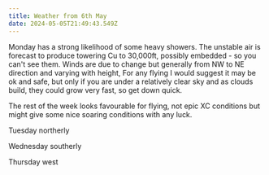 ```yaml
---
title: Weather from 6th May
date: 2024-05-05T21:49:43.549Z
---
```

Monday has a strong likelihood of some heavy showers.  The unstable air is forecast to produce towering Cu to 30,000ft, possibly embedded - so you can't see them.  Winds are due to change but generally from NW to NE direction and varying with height,  For any flying I would suggest it may be ok and safe, but only if you are under a relatively clear sky and as clouds build, they could grow very fast, so get down quick.

The rest of the week looks favourable for flying, not epic XC conditions but might give some nice soaring conditions with any luck.

Tuesday northerly

Wednesday southerly

Thursday west